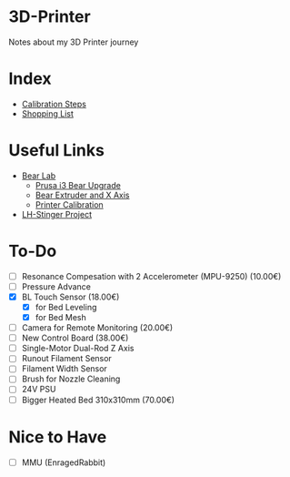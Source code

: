 # 3D-Printer
Notes about my 3D Printer journey

# Index
- [Calibration Steps](calibration.md)
- [Shopping List](shopping-list.md)

# Useful Links
- [Bear Lab](https://guides.bear-lab.com/)
  - [Prusa i3 Bear Upgrade](https://github.com/gregsaun/prusa_i3_bear_upgrade)
  - [Bear Extruder and X Axis](https://github.com/gregsaun/bear_extruder_and_x_axis)
  - [Printer Calibration](https://guides.bear-lab.com/c/Printer_Calibration)
- [LH-Stinger Project](https://github.com/lhndo/LH-Stinger)

# To-Do
 - [ ] Resonance Compesation with 2 Accelerometer (MPU-9250) (10.00€)
 - [ ] Pressure Advance
 - [x] BL Touch Sensor (18.00€)
   - [x] for Bed Leveling
   - [x] for Bed Mesh
 - [ ] Camera for Remote Monitoring (20.00€)
 - [ ] New Control Board (38.00€)
 - [ ] Single-Motor Dual-Rod Z Axis
 - [ ] Runout Filament Sensor
 - [ ] Filament Width Sensor
 - [ ] Brush for Nozzle Cleaning
 - [ ] 24V PSU
 - [ ] Bigger Heated Bed 310x310mm (70.00€)

# Nice to Have
 - [ ] MMU (EnragedRabbit)
